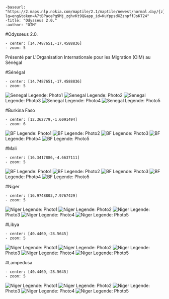 ```
-baseurl: "https://2.maps.nlp.nokia.com/maptile/2.1/maptile/newest/normal.day/{z}/{x}/{y}/256/png8?lg=eng&token=A7tBPacePg9Mj_zghvKt9Q&app_id=KuYppsdXZznpffJsKT24"
-title: "Odysseus 2.0."
-author: "OIM"
```

#Odysseus 2.0.
```
- center: [14.7487651,-17.4588836]
- zoom: 5
```

Présenté par L'Organisation Internationale pour les Migration (OIM) au Sénégal


#Sénégal
```
- center: [14.7487651,-17.4588836]
- zoom: 5
```
![Senegal](http://iomrowca.github.io/odysseus/sen/001.jpg
)
Legende: Photo1
![Senegal](http://iomrowca.github.io/odysseus/sen/002.jpg
)
Legende: Photo2
![Senegal](http://iomrowca.github.io/odysseus/sen/003.jpg
)
Legende: Photo3
![Senegal](http://iomrowca.github.io/odysseus/sen/004.jpg
)
Legende: Photo4
![Senegal](http://iomrowca.github.io/odysseus/sen/005.jpg
)
Legende: Photo5

#Burkina Faso
```
- center: [12.362779,-1.6091494]
- zoom: 6
```
![BF](http://iomrowca.github.io/odysseus/burkina/001.jpg
)
Legende: Photo1
![BF](http://iomrowca.github.io/odysseus/burkina/002.jpg
)
Legende: Photo2
![BF](http://iomrowca.github.io/odysseus/burkina/003.jpg
)
Legende: Photo3
![BF](http://iomrowca.github.io/odysseus/burkina/004.jpg
)
Legende: Photo4
![BF](http://iomrowca.github.io/odysseus/burkina/005.jpg
)
Legende: Photo5

#Mali
```
- center: [16.3417886,-4.6637111]
- zoom: 5
```
![BF](http://iomrowca.github.io/odysseus/mali/001.jpg
)
Legende: Photo1
![BF](http://iomrowca.github.io/odysseus/mali/002.jpg
)
Legende: Photo2
![BF](http://iomrowca.github.io/odysseus/mali/003.jpg
)
Legende: Photo3
![BF](http://iomrowca.github.io/odysseus/mali/004.jpg
)
Legende: Photo4
![BF](http://iomrowca.github.io/odysseus/mali/005.jpg
)
Legende: Photo5

#Niger
```
- center: [16.9748803,7.9767429]
- zoom: 5
```
![Niger](http://iomrowca.github.io/odysseus/niger/001.jpg
)
Legende: Photo1
![Niger](http://iomrowca.github.io/odysseus/niger/002.jpg
)
Legende: Photo2
![Niger](http://iomrowca.github.io/odysseus/niger/003.jpg
)
Legende: Photo3
![Niger](http://iomrowca.github.io/odysseus/niger/004.jpg
)
Legende: Photo4
![Niger](http://iomrowca.github.io/odysseus/niger/005.jpg
)
Legende: Photo5

#Libya
```
- center: [40.4469,-28.5645]
- zoom: 5
```
![Niger](http://iomrowca.github.io/odysseus/libya/001.jpg
)
Legende: Photo1
![Niger](http://iomrowca.github.io/odysseus/libya/002.jpg
)
Legende: Photo2
![Niger](http://iomrowca.github.io/odysseus/libya/003.jpg
)
Legende: Photo3
![Niger](http://iomrowca.github.io/odysseus/libya/004.jpg
)
Legende: Photo4
![Niger](http://iomrowca.github.io/odysseus/libya/005.jpg
)
Legende: Photo5

#Lampedusa
```
- center: [40.4469,-28.5645]
- zoom: 5
```
![Niger](http://iomrowca.github.io/odysseus/lampedusa/001.jpg
)
Legende: Photo1
![Niger](http://iomrowca.github.io/odysseus/lampedusa/002.jpg
)
Legende: Photo2
![Niger](http://iomrowca.github.io/odysseus/lampedusa/003.jpg
)
Legende: Photo3
![Niger](http://iomrowca.github.io/odysseus/lampedusa/004.jpg
)
Legende: Photo4
![Niger](http://iomrowca.github.io/odysseus/lampedusa/005.jpg
)
Legende: Photo5


